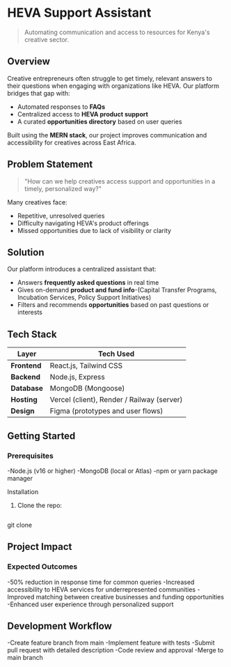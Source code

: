 # HEVA Support Assistant 

> Automating communication and access to resources for Kenya's creative sector.

## Overview

Creative entrepreneurs often struggle to get timely, relevant answers to their questions when engaging with organizations like HEVA. Our platform bridges that gap with:

-  Automated responses to **FAQs**
-  Centralized access to **HEVA product support**
-  A curated **opportunities directory** based on user queries

Built using the **MERN stack**, our project improves communication and accessibility for creatives across East Africa.


##  Problem Statement

> "How can we help creatives access support and opportunities in a timely, personalized way?"

Many creatives face:
- Repetitive, unresolved queries
- Difficulty navigating HEVA's product offerings
- Missed opportunities due to lack of visibility or clarity


##  Solution

Our platform introduces a centralized assistant that:
- Answers **frequently asked questions** in real time
- Gives on-demand **product and fund info**-(Capital Transfer Programs, Incubation Services, Policy Support Initiatives)
- Filters and recommends **opportunities** based on past questions or interests



##  Tech Stack

| Layer       | Tech Used        |
|-------------|------------------|
| **Frontend**| React.js, Tailwind CSS |
| **Backend** | Node.js, Express |
| **Database**| MongoDB (Mongoose) |
| **Hosting** | Vercel (client), Render / Railway (server) |
| **Design**  | Figma (prototypes and user flows) |

 ## Getting Started
### Prerequisites

-Node.js (v16 or higher)
-MongoDB (local or Atlas)
-npm or yarn package manager

Installation
1. Clone the repo:  
   ```bash
  git clone

 ##  Project Impact
### Expected Outcomes
-50% reduction in response time for common queries
-Increased accessibility to HEVA services for underrepresented communities
-Improved matching between creative businesses and funding opportunities
-Enhanced user experience through personalized support

## Development Workflow

-Create feature branch from main
-Implement feature with tests
-Submit pull request with detailed description
-Code review and approval
-Merge to main branch